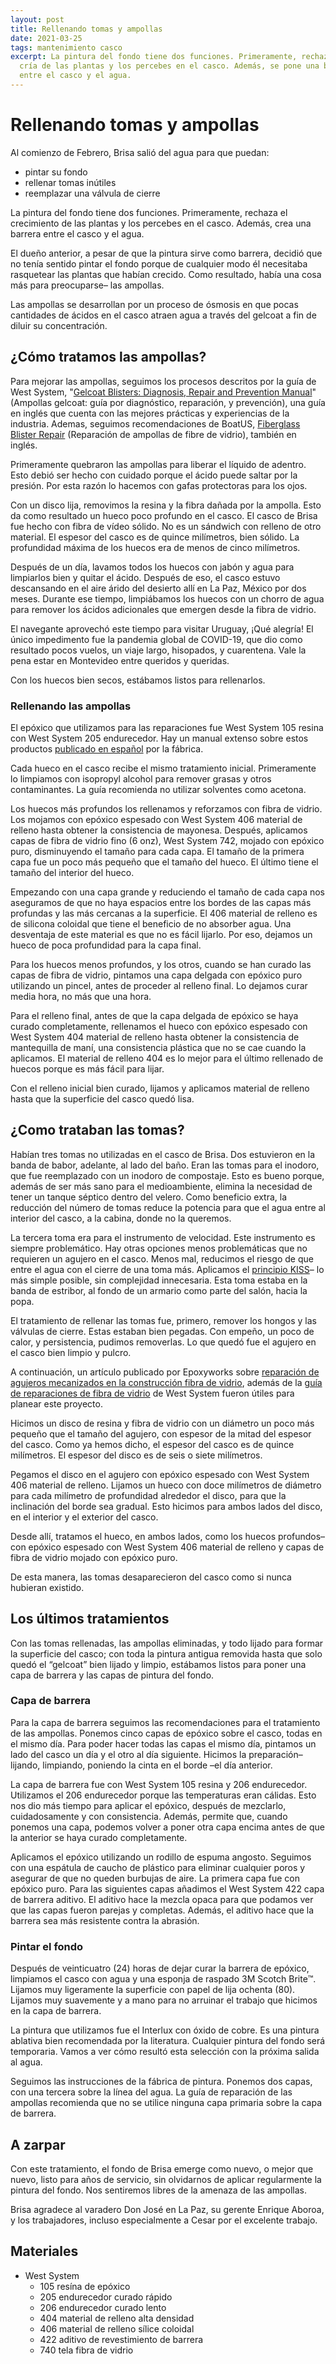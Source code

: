 ```yaml
---
layout: post
title: Rellenando tomas y ampollas
date: 2021-03-25
tags: mantenimiento casco
excerpt: La pintura del fondo tiene dos funciones. Primeramente, rechaza la
  cría de las plantas y los percebes en el casco. Además, se pone una barrera
  entre el casco y el agua.
---
```


# Rellenando tomas y ampollas

Al comienzo de Febrero, Brisa salió del agua para que puedan:
- pintar su fondo
- rellenar tomas inútiles
- reemplazar una válvula de cierre

La pintura del fondo tiene dos funciones. Primeramente, rechaza el crecimiento
de las plantas y los percebes en el casco. Además, crea una barrera entre el
casco y el agua.

El dueño anterior, a pesar de que la pintura sirve como barrera, decidió que no
tenía sentido pintar el fondo porque de cualquier modo él necesitaba rasquetear
las plantas que habían crecido. Como resultado, había una cosa más para
preocuparse– las ampollas.

Las ampollas se desarrollan por un proceso de ósmosis en que pocas cantidades
de ácidos en el casco atraen agua a través del gelcoat a fin de diluir su
concentración.

## ¿Cómo tratamos las ampollas?

Para mejorar las ampollas, seguimos los procesos descritos por la guía de West
System, "[Gelcoat Blisters: Diagnosis, Repair and Prevention Manual][WestRepair]"
(Ampollas gelcoat: guía por diagnóstico, reparación, y prevención), una guía en
inglés que cuenta con las mejores prácticas y experiencias de la industria.
Ademas, seguimos recomendaciones de BoatUS, [Fiberglass Blister Repair][BoatUS]
(Reparación de ampollas de fibre de vidrio), también en inglés.

Primeramente quebraron las ampollas para liberar el líquido de adentro. Esto
debió ser hecho con cuidado porque el ácido puede saltar por la presión. Por
esta razón lo hacemos con gafas protectoras para los ojos.

Con un disco lija, removimos la resina y la fibra dañada por la ampolla. Esto
da como resultado un hueco poco profundo en el casco. El casco de Brisa fue
hecho con fibra de vídeo sólido. No es un sándwich con relleno de otro
material. El espesor del casco es de quince milímetros, bien sólido. La
profundidad máxima de los huecos era de menos de cinco milímetros.

Después de un día, lavamos todos los huecos con jabón y agua para limpiarlos
bien y quitar el ácido. Después de eso, el casco estuvo descansando en el aire
árido del desierto allí en La Paz, México por dos meses. Durante ese tiempo,
limpiábamos los huecos con un chorro de agua para remover los ácidos
adicionales que emergen desde la fibra de vidrio.

El navegante aprovechó este tiempo para visitar Uruguay, ¡Qué alegría! El único
impedimento fue la pandemia global de COVID-19, que dio como resultado pocos
vuelos, un viaje largo, hisopados, y cuarentena. Vale la pena estar en
Montevideo entre queridos y queridas.

Con los huecos bien secos, estábamos listos para rellenarlos.

### Rellenando las ampollas

El epóxico que utilizamos para las reparaciones fue West System 105 resina con
West System 205 endurecedor. Hay un manual extenso sobre estos productos
[publicado en español][ManualGougeon] por la fábrica.

Cada hueco en el casco recibe el mismo tratamiento inicial. Primeramente lo
limpiamos con isopropyl alcohol para remover grasas y otros contaminantes. La
guía recomienda no utilizar solventes como acetona.

Los huecos más profundos los rellenamos y reforzamos con fibra de vidrio. Los
mojamos con epóxico espesado con West System 406 material de relleno hasta
obtener la consistencia de mayonesa. Después, aplicamos capas de fibra de
vidrio fino (6 onz), West System 742, mojado con epóxico puro, disminuyendo el
tamaño para cada capa. El tamaño de la primera capa fue un poco más pequeño que
el tamaño del hueco. El último tiene el tamaño del interior del hueco.

Empezando con una capa grande y reduciendo el tamaño de cada capa nos
aseguramos de que no haya espacios entre los bordes de las capas más profundas
y las más cercanas a la superficie. El 406 material de relleno es de silicona
coloidal que tiene el beneficio de no absorber agua. Una desventaja de este
material es que no es fácil lijarlo. Por eso, dejamos un hueco de poca
profundidad para la capa final.

Para los huecos menos profundos, y los otros, cuando se han curado las capas de
fibra de vidrio, pintamos una capa delgada con epóxico puro utilizando un
pincel, antes de proceder al relleno final. Lo dejamos curar media hora, no más
que una hora.

Para el relleno final, antes de que la capa delgada de epóxico se haya curado
completamente, rellenamos el hueco con epóxico espesado con West System 404
material de relleno hasta obtener la consistencia de mantequilla de maní, una
consistencia plástica que no se cae cuando la aplicamos. El material de relleno
404 es lo mejor para el último rellenado de huecos porque es más fácil para
lijar.

Con el relleno inicial bien curado, lijamos y aplicamos material de relleno
hasta que la superficie del casco quedó lisa.

## ¿Como trataban las tomas?

Habían tres tomas no utilizadas en el casco de Brisa. Dos estuvieron en la
banda de babor, adelante, al lado del baño. Eran las tomas para el inodoro, que
fue reemplazado con un inodoro de compostaje. Esto es bueno porque, además de
ser más sano para el medioambiente, elimina la necesidad de tener un tanque
séptico dentro del velero. Como beneficio extra, la reducción del número de
tomas reduce la potencia para que el agua entre al interior del casco, a la
cabina, donde no la queremos.

La tercera toma era para el instrumento de velocidad. Este instrumento es
siempre problemático. Hay otras opciones menos problemáticas que no requieren
un agujero en el casco. Menos mal, reducimos el riesgo de que entre el agua con
el cierre de una toma más. Aplicamos el [principio KISS][KISS]– lo más simple
posible, sin complejidad innecesaria. Esta toma estaba en la banda de estribor,
al fondo de un armario como parte del salón, hacia la popa.

El tratamiento de rellenar las tomas fue, primero, remover los hongos y las
válvulas de cierre. Estas estaban bien pegadas. Con empeño, un poco de calor, y
persistencia, pudimos removerlas. Lo que quedó fue el agujero en el casco bien
limpio y pulcro.

A continuación, un artículo publicado por Epoxyworks sobre [reparación de
agujeros mecanizados en la construcción fibra de vidrio][Epoxyworks], además de
la [guía de reparaciones de fibra de vidrio][WestFibra] de West System fueron
útiles para planear este proyecto.

Hicimos un disco de resina y fibra de vidrio con un diámetro un poco más
pequeño que el tamaño del agujero, con espesor de la mitad del espesor del
casco. Como ya hemos dicho, el espesor del casco es de quince milímetros. El
espesor del disco es de seis o siete milímetros.

Pegamos el disco en el agujero con epóxico espesado con West System 406
material de relleno. Lijamos un hueco con doce milímetros de diámetro para cada
milímetro de profundidad alrededor el disco, para que la inclinación del borde
sea gradual. Esto hicimos para ambos lados del disco, en el interior y el
exterior del casco.

Desde allí, tratamos el hueco, en ambos lados, como los huecos profundos– con
epóxico espesado con West System 406 material de relleno y capas de fibra de
vidrio mojado con epóxico puro.

De esta manera, las tomas desaparecieron del casco como si  nunca hubieran
existido.

## Los últimos tratamientos

Con las tomas rellenadas, las ampollas eliminadas, y todo lijado para formar la
superficie del casco; con toda la pintura antigua removida hasta que solo quedó
el “gelcoat” bien lijado y limpio, estábamos listos para poner una capa de
barrera y las capas de pintura del fondo.

### Capa de barrera

Para la capa de barrera seguimos las recomendaciones para el tratamiento de las
ampollas. Ponemos cinco capas de epóxico sobre el casco, todas en el mismo día.
Para poder hacer todas las capas el mismo día, pintamos un lado del casco un
día y el otro al día siguiente. Hicimos la preparación– lijando, limpiando,
poniendo la cinta en el borde –el día anterior.

La capa de barrera fue con West System 105 resina y 206 endurecedor. Utilizamos
el 206 endurecedor porque las temperaturas eran cálidas. Esto nos dio más
tiempo para aplicar el epóxico, después de mezclarlo, cuidadosamente y con
consistencia. Además, permite que, cuando ponemos una capa, podemos volver a
poner otra capa encima antes de que la anterior se haya curado completamente.

Aplicamos el epóxico utilizando un rodillo de espuma angosto. Seguimos con una
espátula de caucho de plástico para eliminar cualquier poros y asegurar de que
no queden burbujas de aire. La primera capa fue con epóxico puro. Para las
siguientes capas añadimos el West System 422 capa de barrera aditivo. El
aditivo hace la mezcla opaca para que podamos ver que las capas fueron parejas
y completas. Además, el aditivo hace que la barrera sea más resistente contra
la abrasión.

### Pintar el fondo

Después de veinticuatro (24) horas de dejar curar la barrera de epóxico,
limpiamos el casco con agua y una esponja de raspado 3M Scotch Brite™️. Lijamos
muy ligeramente la superficie con papel de lija ochenta (80). Lijamos muy
suavemente y a mano para no arruinar el trabajo que hicimos en la capa de
barrera.

La pintura que utilizamos fue el Interlux con óxido de cobre. Es una pintura
ablativa bien recomendada por la literatura. Cualquier pintura del fondo será
temporaria. Vamos a ver cómo resultó esta selección con la próxima salida al
agua.

Seguimos las instrucciones de la fábrica de pintura. Ponemos dos capas, con una
tercera sobre la línea del agua. La guía de reparación de las ampollas
recomienda que no se utilice ninguna capa primaria sobre la capa de barrera.

## A zarpar

Con este tratamiento, el fondo de Brisa emerge como nuevo, o mejor que nuevo,
listo para años de servicio, sin olvidarnos de aplicar regularmente la pintura
del fondo. Nos sentiremos libres de la amenaza de las ampollas.

Brisa agradece al varadero Don José en La Paz, su gerente Enrique Aboroa, y los
trabajadores, incluso especialmente a Cesar por el excelente trabajo.

## Materiales

- West System
  - 105 resína de epóxico
  - 205 endurecedor curado rápido
  - 206 endurecedor curado lento
  - 404 material de relleno alta densidad
  - 406 material de relleno sílice coloidal
  - 422 aditivo de revestimiento de barrera
  - 740 tela fibra de vidrio

[WestRepair]: https://www.westsystem.com/wp-content/uploads/Gelcoat-Blisters-Diagnosis-Repair-and-Prevention.pdf
  "West System reparación de las ampollas (inglés, PDF)"

[WestFibra]: https://www.westsystem.com/wp-content/uploads/Fiberglass-Manual-2015.pdf
  "West System reparación de fibra de vídrio (inglés, PDF)"

[ManualGougeon]: https://www.westsystem.com/wp-content/uploads/South-American-Spanish.pdf
  "Manual del usuario y guía de producto, epóxico West System (PDF)"

[Epoxyworks]: https://www.epoxyworks.com/index.php/repairing-machined-holes-in-fiberglass-2/
  "Repairing machined holes in fiberglass (inglés)"

[KISS]: https://es.wikipedia.org/wiki/Principio_KISS
  "sistemas funcionan mejor si se mantienen simples"

[BoatUS]: https://www.boatus.com/expert-advice/expert-advice-archive/2019/march/blister-repair
  "Fiberglass Blister Repair (inglés)"

